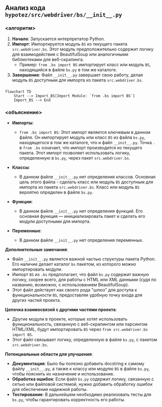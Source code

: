 ## Анализ кода `hypotez/src/webdriver/bs/__init__.py`

### <алгоритм>
1. **Начало**: Запускается интерпретатор Python.
2. **Импорт**: Импортируется модуль `BS` из текущего пакета `src.webdriver.bs`. Этот модуль предположительно содержит логику для взаимодействия с BeautifulSoup или аналогичными библиотеками для веб-скрапинга.
   - Пример: `from .bs import BS` импортирует класс или модуль `BS`, находящийся в файле `bs.py` в том же каталоге.
3. **Завершение**:  Файл `__init__.py` завершает свою работу, делая модуль `BS` доступным для импорта из пакета `src.webdriver.bs`.

### <mermaid>
```mermaid
flowchart TD
    Start --> Import_BS[Import Module: `from .bs import BS`]
    Import_BS --> End
```

### <объяснение>
- **Импорты**:
  - `from .bs import BS`: Этот импорт является ключевым в данном файле. Он импортирует модуль или класс `BS` из файла `bs.py`, находящегося в том же каталоге, что и файл `__init__.py`. Точка `.` в `from .bs` означает, что импорт производится из текущего пакета. Этот импорт позволяет использовать логику, определенную в `bs.py`, через пакет `src.webdriver.bs`.

- **Классы**:
  - В данном файле `__init__.py` нет определения классов. Основная цель этого файла - сделать класс или модуль `BS` доступным для импорта из пакета `src.webdriver.bs`. Класс или модуль `BS` вероятно определен в файле `bs.py`.

- **Функции**:
  - В данном файле `__init__.py` нет определения функций. Его основная функция — инициализировать пакет и сделать его модули доступными для импорта.

- **Переменные**:
  - В данном файле `__init__.py` нет определения переменных.

**Дополнительные замечания**:

- Файл `__init__.py` является важной частью структуры пакета Python. Его наличие делает каталог `bs` пакетом, из которого можно импортировать модули.
- Импорт `BS` из `.bs` предполагает, что файл `bs.py` содержит важную логику, скорее всего, для работы с HTML или XML данными (судя по названию, возможно, с использованием BeautifulSoup).
- Этот файл действует как своего рода "шлюз" для доступа к функциональности `BS`, предоставляя удобную точку входа для других частей проекта.

**Цепочка взаимосвязей с другими частями проекта**:

- Другие модули в проекте, которые хотят использовать функциональность, связанную с веб-скрапингом или парсингом HTML/XML, будут импортировать `BS` через `from src.webdriver.bs import BS`.
- Этот файл связывает логику, определенную в файле `bs.py`, с пакетом `src.webdriver.bs`.

**Потенциальные области для улучшения**:

- **Документация**: Было бы полезно добавить docstring к самому файлу `__init__.py`, а также к классу или модулю `BS` в файле `bs.py`, чтобы пояснить их назначение и использование.
- **Обработка ошибок**: Если файл `bs.py` содержит логику, связанную с сетью или файловой системой, нужно добавить обработку ошибок для обеспечения надежной работы.
- **Тестирование**: В дальнейшем необходимо реализовать тесты для `bs.py`, чтобы гарантировать корректность его работы.